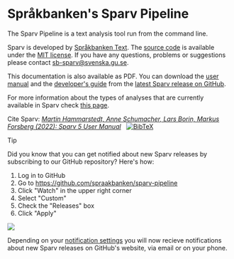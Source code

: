 # Språkbanken's Sparv Pipeline

The Sparv Pipeline is a text analysis tool run from the command line.

Sparv is developed by [Språkbanken Text](https://spraakbanken.gu.se/). The
[source code](https://github.com/spraakbanken/sparv-pipeline) is available under the
[MIT license](https://opensource.org/licenses/MIT). If you have any questions, problems
or suggestions please contact <sb-sparv@svenska.gu.se>.

This documentation is also available as PDF. You can download the [user manual](https://github.com/spraakbanken/sparv-pipeline/releases/latest/download/user-manual.pdf) and the [developer's guide](https://github.com/spraakbanken/sparv-pipeline/releases/latest/download/developers-guide.pdf) from the [latest Sparv release on GitHub](https://github.com/spraakbanken/sparv-pipeline/releases/latest).

For more information about the types of analyses that are currently available in Sparv check [this page](https://spraakbanken.gu.se/en/tools/sparv/annotations).

Cite Sparv: *[Martin Hammarstedt, Anne Schumacher, Lars Borin, Markus Forsberg (2022): Sparv 5 User Manual](https://gup.ub.gu.se/publication/318405?lang=en
)* &nbsp; [![BibTeX](_media/bibtex.png)](https://spraakbanken.gu.se/en/research/publications/bibtex/318405)

> [!TIP]
> Did you know that you can get notified about new Sparv releases by subscribing to our GitHub repository? Here's how:
> 1. Log in to GitHub
> 2. Go to https://github.com/spraakbanken/sparv-pipeline
> 3. Click "Watch" in the upper right corner
> 4. Select "Custom"
> 5. Check the "Releases" box
> 6. Click "Apply"
>
>  ![](_media/watch-releases.png)
> <!-- > <p align="center">
>  <img src="_media/watch-releases.png" />
> </p> -->
>
> Depending on your [notification settings](https://github.com/settings/notifications) you will now recieve notifications about new Sparv releases on GitHub's website, via email or on your phone.
